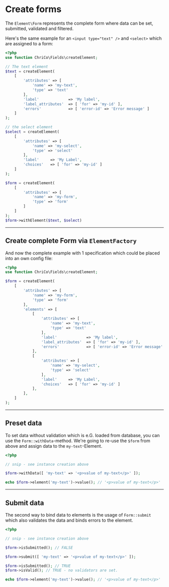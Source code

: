 # Create forms
The `Element\Form` represents the complete form where data can be set, submitted, validated and filtered.

Here's the same example for an `<input type="text" />` and `<select>` which are assigned to a form:

```php
<?php
use function ChriCo\Fields\createElement;

// The text element
$text = createElement(
	[
		'attributes' => [
			'name' => 'my-text',
			'type' => 'text'
		],
		'label'             => 'My label',
		'label_attributes'  => [ 'for' => 'my-id' ],
		'errors'            => [ 'error-id' => 'Error message' ]
	]
);

// the select element
$select = createElement(
	[
		'attributes' => [
			'name' => 'my-select',
			'type' => 'select'
		],
		'label'     => 'My Label',
		'choices'   => [ 'for' => 'my-id' ]
	]
);

$form = createElement(
	[
		'attributes' => [
			'name' => 'my-form',
			'type' => 'form'
		]
	]
);
$form->withElement($text, $select)
```

----

## Create complete Form via `ElementFactory`

And now the complete example with 1 specification which could be placed into an own config file:

```php
<?php
use function ChriCo\Fields\createElement;

$form = createElement(
	[
		'attributes' => [
			'name' => 'my-form',
			'type' => 'form'
		],
		'elements' => [
			[
				'attributes' => [
					'name' => 'my-text',
					'type' => 'text'
				],
				'label'             => 'My label',
				'label_attributes'  => [ 'for' => 'my-id' ],
				'errors'            => [ 'error-id' => 'Error message' ]
			],
			[
				'attributes' => [
					'name' => 'my-select',
					'type' => 'select'
				],
				'label'     => 'My Label',
				'choices'   => [ 'for' => 'my-id' ]
			],
		],
	]
);
```

----

## Preset data
To set data without validation which is e.G. loaded from database, you can use the `Form::withData`-method. We're going to re-use the `$form` from above and assign data to the `my-text`-Element.

```php
<?php

// snip - see instance creation above

$form->withData([ 'my-text' => '<p>value of my-text</p>' ]);

echo $form->element('my-text')->value(); // '<p>value of my-text</p>'
```

----

## Submit data
The second way to bind data to elements is the usage of `Form::submit` which also validates the data and binds errors to the element.

```php
<?php

// snip - see instance creation above

$form->isSubmitted(); // FALSE

$form->submit([ 'my-text' => '<p>value of my-text</p>' ]);

$form->isSubmitted(); // TRUE
$form->isValid(); // TRUE - no validators are set.

echo $form->element('my-text')->value(); // '<p>value of my-text</p>'
```